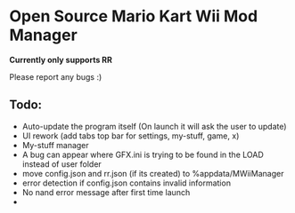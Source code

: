 # Open Source Mario Kart Wii Mod Manager

**Currently only supports RR**

Please report any bugs :)

## Todo:
- Auto-update the program itself (On launch it will ask the user to update)
- UI rework (add tabs top bar for settings, my-stuff, game, x)
- My-stuff manager
- A bug can appear where GFX.ini is trying to be found in the LOAD instead of user folder
- move config.json and rr.json (if its created) to %appdata/MWiiManager
- error detection if config.json contains invalid information
- No nand error message after first time launch
- 
